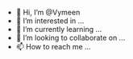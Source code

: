 - 👋 Hi, I’m @Vymeen
- 👀 I’m interested in ...
- 🌱 I’m currently learning ...
- 💞️ I’m looking to collaborate on ...
- 📫 How to reach me ...

<!---
Vymeen/Vymeen is a ✨ special ✨ repository because its `README.md` (this file) appears on your GitHub profile.
You can click the Preview link to take a look at your changes.
--->
